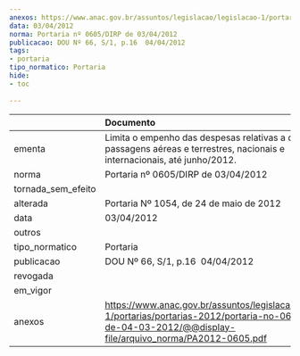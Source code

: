 ```yaml
---
anexos: https://www.anac.gov.br/assuntos/legislacao/legislacao-1/portarias/portarias-2012/portaria-no-0605-dirp-de-04-03-2012/@@display-file/arquivo_norma/PA2012-0605.pdf
data: 03/04/2012
norma: Portaria nº 0605/DIRP de 03/04/2012
publicacao: DOU Nº 66, S/1, p.16  04/04/2012
tags:
- portaria
tipo_normatico: Portaria
hide: 
- toc 
 
---
```


|                    | Documento                                                                                                                                                          |
|:-------------------|:-------------------------------------------------------------------------------------------------------------------------------------------------------------------|
| ementa             | Limita o empenho das despesas relativas a diárias e passagens aéreas e terrestres, nacionais e internacionais, até junho/2012.                                     |
| norma              | Portaria nº 0605/DIRP de 03/04/2012                                                                                                                                |
| tornada_sem_efeito |                                                                                                                                                                    |
| alterada           | Portaria Nº 1054, de 24 de maio de 2012                                                                                                                            |
| data               | 03/04/2012                                                                                                                                                         |
| outros             |                                                                                                                                                                    |
| tipo_normatico     | Portaria                                                                                                                                                           |
| publicacao         | DOU Nº 66, S/1, p.16  04/04/2012                                                                                                                                   |
| revogada           |                                                                                                                                                                    |
| em_vigor           |                                                                                                                                                                    |
| anexos             | https://www.anac.gov.br/assuntos/legislacao/legislacao-1/portarias/portarias-2012/portaria-no-0605-dirp-de-04-03-2012/@@display-file/arquivo_norma/PA2012-0605.pdf |